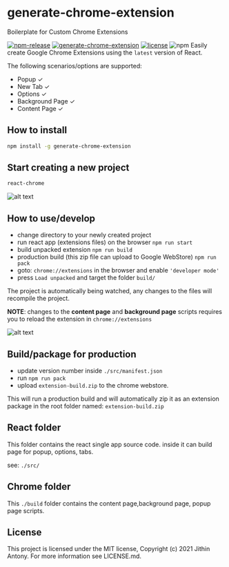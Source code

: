 # generate-chrome-extension
Boilerplate for Custom Chrome Extensions

[![npm-release](https://img.shields.io/npm/v/generate-chrome-extension.svg?label=npm)](https://www.npmjs.com/package/generate-chrome-extension)
[![generate-chrome-extension](https://github.com/JithinAntony4/generate-chrome-extension/workflows/generate-chrome-extension/badge.svg?branch=master)](https://github.com/generate-chrome-extension)
[![license](https://img.shields.io/npm/l/generate-chrome-extension)](https://github.com/JithinAntony4/generate-chrome-extension/blob/master/LICENSE)
![npm](https://img.shields.io/npm/dw/generate-chrome-extension)
Easily create Google Chrome Extensions using the `latest` version of React.

The following scenarios/options are supported:

- Popup &#10003;
- New Tab &#10003;
- Options &#10003;
- Background Page &#10003;
- Content Page &#10003;

## How to install

```bash
npm install -g generate-chrome-extension
```

## Start creating a new project

```bash
react-chrome
```

![alt text](https://snipboard.io/v4VHAx.jpg 'react-chrome CLI')

## How to use/develop

- change directory to your newly created project
- run react app (extensions files) on the browser `npm run start`
- build unpacked extension `npm run build`
- production build (this zip file can upload to Google WebStore) `npm run pack`
- goto: `chrome://extensions` in the browser and enable `'developer mode'`
- press `Load unpacked` and target the folder `build/`

The project is automatically being watched, any changes to the files will recompile the project.

**NOTE**: changes to the **content page** and **background page** scripts requires you to reload the extension in `chrome://extensions`

![alt text](https://snipboard.io/1W2m0H.jpg 'React Chrome Popup')

## Build/package for production

- update version number inside `./src/manifest.json`
- run `npm run pack`
- upload `extension-build.zip` to the chrome webstore. 

This will run a production build and will automatically zip it as an extension package in the root folder named: `extension-build.zip`

## React folder

This folder contains the react single app source code.
inside it can build page for popup, options, tabs.

see: `./src/`

## Chrome folder

This `./build` folder contains the content page,background page, popup page scripts.

## License
This project is licensed under the MIT license, Copyright (c) 2021 Jithin Antony. For more information see LICENSE.md. 
